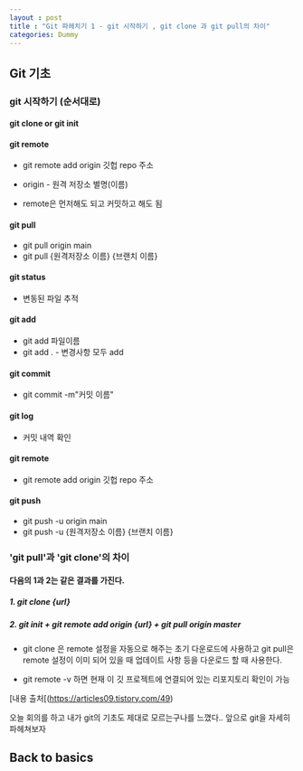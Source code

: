 ```yaml
---
layout : post
title : "Git 파헤치기 1 - git 시작하기 , git clone 과 git pull의 차이"
categories: Dummy
---
```

## Git 기초

### git 시작하기 (순서대로)
#### git clone or git init 

#### git remote 
* git remote add origin 깃헙 repo 주소

* origin - 원격 저장소 별명(이름)

* remote은 먼저해도 되고 커밋하고 해도 됨

#### git pull
* git pull origin main
* git pull {원격저장소 이름} {브랜치 이름}

#### git status
* 변동된 파일 추적

#### git add 
* git add 파일이름 
* git add . - 변경사항 모두 add

#### git commit
* git commit -m"커밋 이름"

#### git log 
* 커밋 내역 확인

#### git remote 
* git remote add origin 깃헙 repo 주소

#### git push 
* git push -u origin main
* git push -u {원격저장소 이름} {브랜치 이름}




### 'git pull'과 'git clone'의 차이

#### 다음의 1과 2는 같은 결과를 가진다.
##### 1. git clone {url}
##### 2. git init + git remote add origin {url} + git pull origin master

* git clone 은 remote 설정을 자동으로 해주는 초기 다운로드에 사용하고
git pull은 remote 설정이 이미 되어 있을 때 업데이트 사항 등을 다운로드 할 때 사용한다.

* git remote -v 하면 현재 이 깃 프로젝트에 연결되어 있는 리포지토리 확인이 가능


[내용 출처[(https://articles09.tistory.com/49)


오늘 회의를 하고 내가 git의 기초도 제대로 모르는구나를 느꼈다..
앞으로 git을 자세히 파헤쳐보자

## Back to basics

